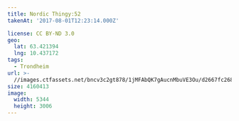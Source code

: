 ```yaml
---
title: Nordic Thingy:52
takenAt: '2017-08-01T12:23:14.000Z'

license: CC BY-ND 3.0
geo:
  lat: 63.421394
  lng: 10.437172
tags:
  - Trondheim
url: >-
  //images.ctfassets.net/bncv3c2gt878/1jMFAbQK7gAucnMbuVE3Ou/d2667fc26802e9b695392a31440c004f/nordic-thingy52_36271047461_o
size: 4160413
image:
  width: 5344
  height: 3006
---
```

